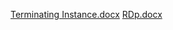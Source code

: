 [Terminating Instance.docx](https://github.com/SowmyaRaji2349/cloud-computing-internship/files/11990562/Terminating.Instance.docx)
[RDp.docx](https://github.com/SowmyaRaji2349/cloud-computing-internship/files/12035596/RDp.docx)

